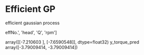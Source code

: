 # Efficient GP

efficient gaussian process


effNo.', 'head', 'Q', 'rpm']


array([[-7.210603 ],
       [-7.6590548]], dtype=float32)
y_torque_pred
array([-3.79009414, -3.79009414])